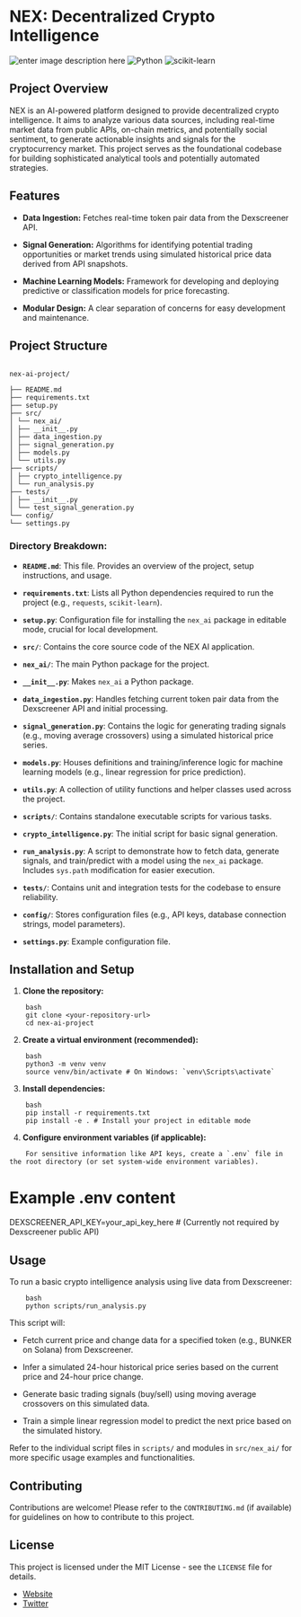 
# NEX: Decentralized Crypto Intelligence

![enter image description here](https://olive-chemical-haddock-701.mypinata.cloud/ipfs/bafybeihxaspzbcbsnxspn53ar3ucc2l4keevq2hdli53djvuhikwpsgaf4)
![Python](https://img.shields.io/badge/Python-3.8%2B-blue?logo=python&logoColor=white)
![scikit-learn](https://img.shields.io/badge/scikit--learn-%200.24%2B-orange?logo=scikit-learn&logoColor=white)

## Project Overview

  

NEX is an AI-powered platform designed to provide decentralized crypto intelligence. It aims to analyze various data sources, including real-time market data from public APIs, on-chain metrics, and potentially social sentiment, to generate actionable insights and signals for the cryptocurrency market. This project serves as the foundational codebase for building sophisticated analytical tools and potentially automated strategies.

  

## Features

  

*  **Data Ingestion:** Fetches real-time token pair data from the Dexscreener API.

*  **Signal Generation:** Algorithms for identifying potential trading opportunities or market trends using simulated historical price data derived from API snapshots.

*  **Machine Learning Models:** Framework for developing and deploying predictive or classification models for price forecasting.

*  **Modular Design:** A clear separation of concerns for easy development and maintenance.

  

## Project Structure

  

```

nex-ai-project/

├── README.md
├── requirements.txt
├── setup.py
├── src/
│ └── nex_ai/
│ ├── __init__.py
│ ├── data_ingestion.py
│ ├── signal_generation.py
│ ├── models.py
│ └── utils.py
├── scripts/
│ ├── crypto_intelligence.py
│ └── run_analysis.py
├── tests/
│ ├── __init__.py
│ └── test_signal_generation.py
└── config/
└── settings.py

```

  

### Directory Breakdown:

  

*  **`README.md`**: This file. Provides an overview of the project, setup instructions, and usage.

*  **`requirements.txt`**: Lists all Python dependencies required to run the project (e.g., `requests`, `scikit-learn`).

*  **`setup.py`**: Configuration file for installing the `nex_ai` package in editable mode, crucial for local development.

*  **`src/`**: Contains the core source code of the NEX AI application.

*  **`nex_ai/`**: The main Python package for the project.

*  **`__init__.py`**: Makes `nex_ai` a Python package.

*  **`data_ingestion.py`**: Handles fetching current token pair data from the Dexscreener API and initial processing.

*  **`signal_generation.py`**: Contains the logic for generating trading signals (e.g., moving average crossovers) using a simulated historical price series.

*  **`models.py`**: Houses definitions and training/inference logic for machine learning models (e.g., linear regression for price prediction).

*  **`utils.py`**: A collection of utility functions and helper classes used across the project.

*  **`scripts/`**: Contains standalone executable scripts for various tasks.

*  **`crypto_intelligence.py`**: The initial script for basic signal generation.

*  **`run_analysis.py`**: A script to demonstrate how to fetch data, generate signals, and train/predict with a model using the `nex_ai` package. Includes `sys.path` modification for easier execution.

*  **`tests/`**: Contains unit and integration tests for the codebase to ensure reliability.

*  **`config/`**: Stores configuration files (e.g., API keys, database connection strings, model parameters).

*  **`settings.py`**: Example configuration file.

  

## Installation and Setup

  

1.  **Clone the repository:**
```
    bash
    git clone <your-repository-url>
    cd nex-ai-project
```



  

2.  **Create a virtual environment (recommended):**
```
    bash
    python3 -m venv venv
    source venv/bin/activate # On Windows: `venv\Scripts\activate`
```

3.  **Install dependencies:**
```
    bash
    pip install -r requirements.txt
    pip install -e . # Install your project in editable mode
```
  

4.  **Configure environment variables (if applicable):**
```
    For sensitive information like API keys, create a `.env` file in the root directory (or set system-wide environment variables).
```

# Example .env content

DEXSCREENER_API_KEY=your_api_key_here # (Currently not required by Dexscreener public API)

## Usage

  

To run a basic crypto intelligence analysis using live data from Dexscreener:
```
    bash
    python scripts/run_analysis.py
```
  

This script will:

* Fetch current price and change data for a specified token (e.g., BUNKER on Solana) from Dexscreener.

* Infer a simulated 24-hour historical price series based on the current price and 24-hour price change.

* Generate basic trading signals (buy/sell) using moving average crossovers on this simulated data.

* Train a simple linear regression model to predict the next price based on the simulated history.

  

Refer to the individual script files in `scripts/` and modules in `src/nex_ai/` for more specific usage examples and functionalities.

  

## Contributing

  

Contributions are welcome! Please refer to the `CONTRIBUTING.md` (if available) for guidelines on how to contribute to this project.

  

## License

This project is licensed under the MIT License - see the `LICENSE` file for details.
- [Website](https://nex-chain.tech)
- [Twitter](https://x.com/use_nex)